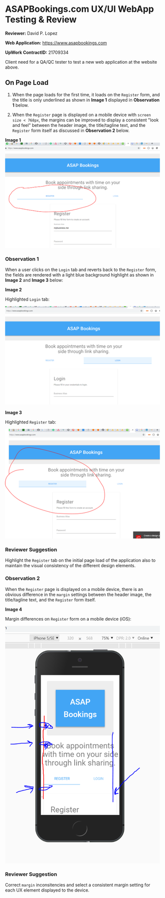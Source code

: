 # ASAPBookings.com UX/UI WebApp Testing & Review

**Reviewer:** David P. Lopez

**Web Application:** https://www.asapbookings.com

**UpWork ContractID:** 21709334

Client need for a QA/QC tester to test a new web application at the website above.

## On Page Load

1. When the page loads for the first time, it loads on the `Register` form, and the title is only underlined as shown in **Image 1** displayed in **Observation 1** below.

2. When the `Register` page is displayed on a mobile device with `screen size < 768px`, the margins can be improved to display a consistent "look and feel" between the header image, the title/tagline text, and the `Register` form itself as discussed in **Observation 2** below.

**Image 1**
![alt text](https://github.com/lopezdp/TechnicalArticles/blob/master/img/AsapReviewImg/01.PNG "Image 1")

### Observation 1

When a user clicks on the `Login` tab and reverts back to the `Register` form, the fields are rendered with a light blue background highlight as shown in **Image 2** and **Image 3** below:

**Image 2**

Highlighted `Login` tab:

![alt text](https://github.com/lopezdp/TechnicalArticles/blob/master/img/AsapReviewImg/02.PNG "Image 2")

**Image 3**

Highlighted `Register` tab:

![alt text](https://github.com/lopezdp/TechnicalArticles/blob/master/img/AsapReviewImg/03.PNG "Image 3")

### Reviewer Suggestion

Highlight the `Register` tab on the initial page load of the application also to maintain the visual consistency of the different design elements.

### Observation 2

When the `Register` page is displayed on a mobile device, there is an obvious difference in the `margin` settings between the header image, the title/tagline text, and the `Register` form itself.

**Image 4**

Margin differences on `Register` form on a mobile device (iOS):

![alt text](https://github.com/lopezdp/TechnicalArticles/blob/master/img/AsapReviewImg/04.PNG "Image 4")

### Reviewer Suggestion

Correct `margin` inconsitencies and select a consistent margin setting for each UX element displayed to the device.


